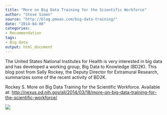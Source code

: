 ```yaml
---
title: "More on Big Data Training for the Scientific Workforce"
author: "Steve Simon"
source: "http://blog.pmean.com/big-data-training/"
date: "2014-04-08"
categories:
- Recommendation
tags:
- Big data
output: html_document
---
```


The United States National Institutes for Health is very interested in
big data and has developed a working group, Big Data to Knowledge
(BD2K). This blog post from Sally Rockey, the Deputy Director for
Extramural Research, summarizes some of the recent activity of
BD2K.

<!---More--->

Rockey S. More on Big Data Training for the Scientific Workforce.
Available at:
<http://nexus.od.nih.gov/all/2014/03/18/more-on-big-data-training-for-the-scientific-workforce/>

![](http://www.pmean.com/new-images/14/big-data-training01.png)




